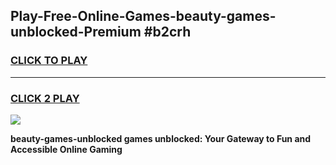 
## Play-Free-Online-Games-beauty-games-unblocked-Premium #b2crh
<h3>
<a href="https://premium.freeplayer.one?title=beauty-games-unblocked&ref=8M">CLICK TO PLAY</a></h3>
<hr>

<h3>
<a href="https://premium.freeplayer.one?title=beauty-games-unblocked&ref=8M">CLICK 2 PLAY</a>
  
</h3>

<a href="https://premium.freeplayer.one?title=beauty-games-unblocked&ref=8M"><img src="https://clearcache.store/games.png"></a>


**beauty-games-unblocked games unblocked: Your Gateway to Fun and Accessible Online Gaming**
